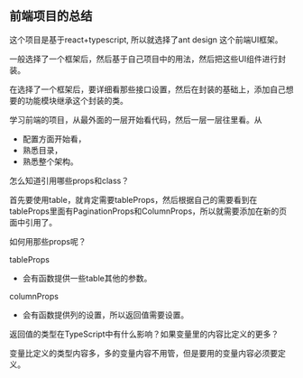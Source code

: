 ## 前端项目的总结

这个项目是基于react+typescript, 所以就选择了ant design 这个前端UI框架。

一般选择了一个框架后，然后基于自己项目中的用法，然后把这些UI组件进行封装。

在选择了一个框架后，要详细看那些接口设置，然后在封装的基础上，添加自己想要的功能模块继承这个封装的类。

学习前端的项目，从最外面的一层开始看代码，然后一层一层往里看。从

- 配置方面开始看，
- 熟悉目录，
- 熟悉整个架构。

怎么知道引用哪些props和class？

首先要使用table，就肯定需要tableProps，然后根据自己的需要看到在tableProps里面有PaginationProps和ColumnProps，所以就需要添加在新的页面中引用了。



如何用那些props呢？

tableProps  

- 会有函数提供一些table其他的参数。

columnProps

- 会有函数提供列的设置，所以返回值需要设置。

返回值的类型在TypeScript中有什么影响？如果变量里的内容比定义的更多？

变量比定义的类型内容多，多的变量内容不用管，但是要用的变量内容必须要定义。